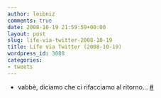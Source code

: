 ```yaml
---
author: leibniz
comments: true
date: 2008-10-19 21:59:59+00:00
layout: post
slug: life-via-twitter-2008-10-19
title: Life via Twitter (2008-10-19)
wordpress_id: 3088
categories:
- tweets
---
```



	
  * vabbè, diciamo che ci rifacciamo al ritorno... [#](http://twitter.com/leibniz/statuses/966564718)


